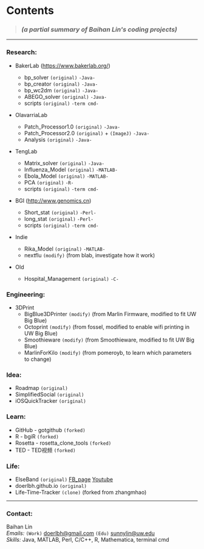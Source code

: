 
# **Contents**   
> ### _(a partial summary of Baihan Lin's coding projects)_

***

### Research:

* BakerLab (https://www.bakerlab.org/)   
  - bp_solver `(original)` `-Java-`
  - bp_creator `(original)` `-Java-` 
  - bp_wc2dm `(original)` `-Java-`
  - ABEGO_solver `(original)` `-Java-`
  - scripts `(original)`  `-term cmd-`

* OlavarriaLab  
  - Patch_Processor1.0 `(original)` `-Java-`
  - Patch_Processor2.0 `(original)` + `(ImageJ)` `-Java-` 
  - Analysis `(original)` `-Java-`
  
* TengLab  
  - Matrix_solver `(original)`  `-Java-`
  - Influenza_Model `(original)` `-MATLAB-`
  - Ebola_Model `(original)` `-MATLAB-`
  - PCA `(original)` `-R-`
  - scripts `(original)`  `-term cmd-`
  
* BGI (http://www.genomics.cn)
  - Short_stat `(original)`  `-Perl-`
  - long_stat `(original)`  `-Perl-`
  - scripts `(original)`  `-term cmd-`
  
* Indie  
  - Rika_Model `(original)` `-MATLAB-`
  - nextflu `(modify)` (from blab, investigate how it work)
  
* Old  
  - Hospital_Management `(original)` `-C-`

### Engineering:
* 3DPrint
  - BigBlue3DPrinter `(modify)` (from Marlin Firmware, modified to fit UW Big Blue)
  - Octoprint `(modify)` (from fossel, modified to enable wifi printing in UW Big Blue)
  - Smoothieware `(modify)` (from Smoothieware, modified to fit UW Big Blue)
  - MarlinForKilo `(modify)` (from pomeroyb, to learn which parameters to change)

### Idea: 
* Roadmap `(original)`  
* SimplifiedSocial `(original)`
* iOSQuickTracker `(original)`

### Learn:
* GitHub - gotgithub `(forked)`
* R - bgiR `(forked)`
* Rosetta - rosetta_clone_tools `(forked)`
* TED - TED视频 `(forked)`

### Life:
* ElseBand `(original)` [FB_page](https://www.facebook.com/elseband) [Youtube](www.youtube.com/user/elsemusicband)
* doerlbh.github.io `(original)`  
* Life-Time-Tracker `(clone)` (forked from zhangmhao)

***

### Contact:
Baihan Lin  
*Emails:* `(Work)` doerlbh@gmail.com `(Edu)`  sunnylin@uw.edu   
*Skills:* Java, MATLAB, Perl, C/C++, R, Mathematica, terminal cmd



